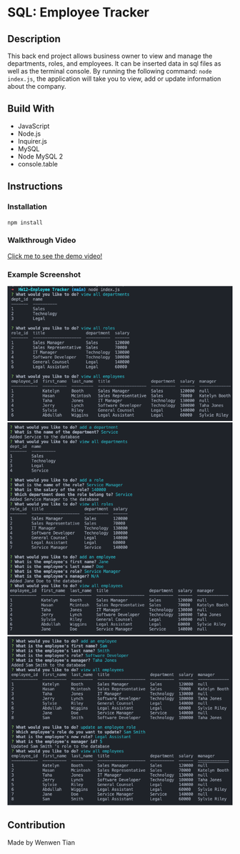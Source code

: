 # SQL: Employee Tracker

## Description
This back end project allows business owner to view and manage the departments, roles, and employees. It can be inserted data in sql files as well as the terminal console. By running the following command: ```node index.js```, the application will take you to view, add or update information about the company. 

## Build With
* JavaScript
* Node.js
* Inquirer.js
* MySQL
* Node MySQL 2
* console.table

## Instructions


### Installation
```
npm install
```


### Walkthrough Video
[Click me to see the demo video!](https://www.awesomescreenshot.com/video/7015399?key=3428a892b1ac4c806df108fb1bf83f03)


### Example Screenshot
![Screenshot](/assets/images/ET-1.png)
![Screenshot](/assets/images/ET-2.png)
![Screenshot](/assets/images/ET-3.png)

## Contribution
Made by Wenwen Tian
